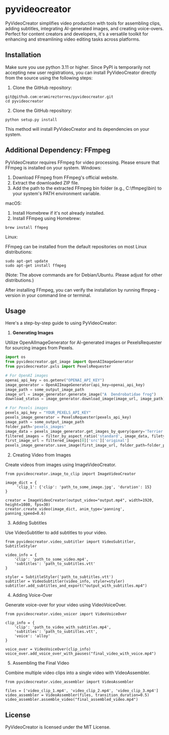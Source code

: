# pyvideocreator
PyVideoCreator simplifies video production with tools for assembling clips, adding subtitles, integrating AI-generated images, and creating voice-overs. Perfect for content creators and developers, it's a versatile toolkit for enhancing and streamlining video editing tasks across platforms.


## Installation

Make sure you use python 3.11 or higher.
Since PyPI is temporarily not accepting new user registrations, you can install PyVideoCreator directly from the source using the following steps:
1. Clone the GitHub repository:
```
git@github.com:eramireztorres/pyvideocreator.git
cd pyvideocreator
```
2. Clone the GitHub repository:
```
python setup.py install
```

This method will install PyVideoCreator and its dependencies on your system.

## Additional Dependency: FFmpeg

PyVideoCreator requires FFmpeg for video processing. Please ensure that FFmpeg is installed on your system.
Windows:

1. Download FFmpeg from FFmpeg's official website.
2. Extract the downloaded ZIP file.
3. Add the path to the extracted FFmpeg bin folder (e.g., C:\ffmpeg\bin) to your system's PATH environment variable.

macOS:
    
1. Install Homebrew if it's not already installed.
2. Install FFmpeg using Homebrew:

```
brew install ffmpeg
```

Linux:

FFmpeg can be installed from the default repositories on most Linux distributions:

```
sudo apt-get update
sudo apt-get install ffmpeg
```
(Note: The above commands are for Debian/Ubuntu. Please adjust for other distributions.)

After installing FFmpeg, you can verify the installation by running ffmpeg -version in your command line or terminal.



## Usage

Here's a step-by-step guide to using PyVideoCreator:

1. **Generating Images**

Utilize OpenAIImageGenerator for AI-generated images or PexelsRequester for sourcing images from Pexels.

```python
import os
from pyvideocreator.gpt_image import OpenAIImageGenerator
from pyvideocreator.pxls import PexelsRequester

# For OpenAI images
openai_api_key = os.getenv("OPENAI_API_KEY")
image_generator = OpenAIImageGenerator(api_key=openai_api_key)
image_path = some_output_image_path
image_url = image_generator.generate_image("A  Dendrobatidae frog")
download_status = image_generator.download_image(image_url, image_path)

# For Pexels images
pexels_api_key = "YOUR_PEXELS_API_KEY"
pexels_image_generator = PexelsRequester(pexels_api_key)
image_path = some_output_image_path
folder_path='pexels_images'
image_data = pexels_image_generator.get_images_by_query(query='Terrier Dog')
filtered_images = filter_by_aspect_ratio('standard', image_data, filetype="photos")
first_image_url = filtered_images[0]['src']['original'] 
pexels_image_generator.save_image(first_image_url, folder_path=folder_path, filename=image_path)
```

2. Creating Video from Images

Create videos from images using ImageVideoCreator.
```
from pyvideocreator.image_to_clip import ImageVideoCreator

image_dict = {
     'clip_1': {'clip': 'path_to_some_image.jpg', 'duration': 15}
}

creator = ImageVideoCreator(output_video="output.mp4", width=1920, height=1080, fps=30)
creator.create_video(image_dict, anim_type='panning', panning_speed=0.6)

```

3. Adding Subtitles

Use VideoSubtitler to add subtitles to your video.
```
from pyvideocreator.video_subtitler import VideoSubtitler, SubtitleStyler

video_info = {
    'clip': 'path_to_some_video.mp4',
    'subtitles': 'path_to_subtitles.vtt'
}

styler = SubtitleStyler('path_to_subtitles.vtt')
subtitler = VideoSubtitler(video_info, styler=styler)
subtitler.add_subtitles_and_export("output_with_subtitles.mp4")
```

4. Adding Voice-Over

Generate voice-over for your video using VideoVoiceOver.
```
from pyvideocreator.video_voicer import VideoVoiceOver

clip_info = {
    'clip': 'path_to_video_with_subtitles.mp4',
    'subtitles': 'path_to_subtitles.vtt',
    'voice': 'alloy'
}

voice_over = VideoVoiceOver(clip_info)
voice_over.add_voice_over_with_pauses("final_video_with_voice.mp4")

```

5. Assembling the Final Video

Combine multiple video clips into a single video with VideoAssembler.
```
from pyvideocreator.video_assembler import VideoAssembler

files = ['video_clip_1.mp4', 'video_clip_2.mp4', 'video_clip_3.mp4']
video_assembler = VideoAssembler(files, transition_duration=0.5)
video_assembler.assemble_video("final_assembled_video.mp4")

```

## License

PyVideoCreator is licensed under the MIT License.
